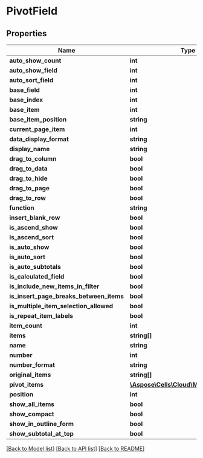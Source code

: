 # PivotField

## Properties
Name | Type | Description | Notes
------------ | ------------- | ------------- | -------------
**auto_show_count** | **int** |  | [optional] 
**auto_show_field** | **int** |  | [optional] 
**auto_sort_field** | **int** |  | [optional] 
**base_field** | **int** |  | [optional] 
**base_index** | **int** |  | [optional] 
**base_item** | **int** |  | [optional] 
**base_item_position** | **string** |  | [optional] 
**current_page_item** | **int** |  | [optional] 
**data_display_format** | **string** |  | [optional] 
**display_name** | **string** |  | [optional] 
**drag_to_column** | **bool** |  | [optional] 
**drag_to_data** | **bool** |  | [optional] 
**drag_to_hide** | **bool** |  | [optional] 
**drag_to_page** | **bool** |  | [optional] 
**drag_to_row** | **bool** |  | [optional] 
**function** | **string** |  | [optional] 
**insert_blank_row** | **bool** |  | [optional] 
**is_ascend_show** | **bool** |  | [optional] 
**is_ascend_sort** | **bool** |  | [optional] 
**is_auto_show** | **bool** |  | [optional] 
**is_auto_sort** | **bool** |  | [optional] 
**is_auto_subtotals** | **bool** |  | [optional] 
**is_calculated_field** | **bool** |  | [optional] 
**is_include_new_items_in_filter** | **bool** |  | [optional] 
**is_insert_page_breaks_between_items** | **bool** |  | [optional] 
**is_multiple_item_selection_allowed** | **bool** |  | [optional] 
**is_repeat_item_labels** | **bool** |  | [optional] 
**item_count** | **int** |  | [optional] 
**items** | **string[]** |  | [optional] 
**name** | **string** |  | [optional] 
**number** | **int** |  | [optional] 
**number_format** | **string** |  | [optional] 
**original_items** | **string[]** |  | [optional] 
**pivot_items** | [**\Aspose\Cells\Cloud\Model\PivotItem[]**](PivotItem.md) |  | [optional] 
**position** | **int** |  | [optional] 
**show_all_items** | **bool** |  | [optional] 
**show_compact** | **bool** |  | [optional] 
**show_in_outline_form** | **bool** |  | [optional] 
**show_subtotal_at_top** | **bool** |  | [optional] 

[[Back to Model list]](../README.md#documentation-for-models) [[Back to API list]](../README.md#documentation-for-api-endpoints) [[Back to README]](../README.md)


